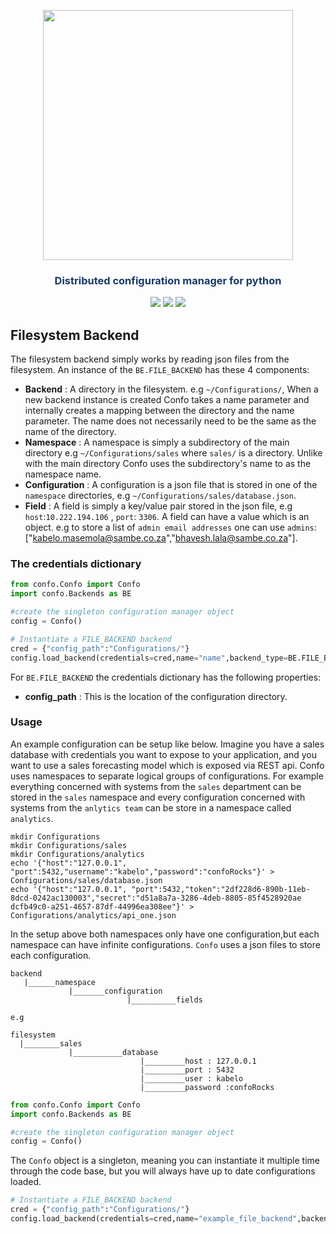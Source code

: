 


<p align="center"><img src="https://raw.githubusercontent.com/sambe-consulting/confo/master/assets/logo.png" width="400"></p>

<p align="center"><h3 style="color: #193967; text-align: center">Distributed configuration manager for python</h3></p>

<p align="center">
<a href="https://github.com/sambe-consulting/confo/actions/workflows/pytest-workflow.yml"><img src="https://github.com/sambe-consulting/confo/actions/workflows/pytest-workflow.yml/badge.svg"></a>
<a href="https://houndci.com"><img src="https://img.shields.io/badge/Reviewed_by-Hound-8E64B0.svg"></a>
<a href="https://github.com/apache/zookeeper/blob/master/LICENSE.txt"><img src="https://img.shields.io/github/license/apache/zookeeper"></a>


</p>

## Filesystem Backend
The filesystem backend simply works by reading json files from the filesystem. An instance of the `BE.FILE_BACKEND` has these 4 components:
- **Backend** : A directory in the filesystem. e.g `~/Configurations/`, When a new backend instance is created Confo takes a name parameter and internally creates a mapping 
 between the directory and the name parameter. The name does not necessarily need to be the same as the name of the directory.
- **Namespace** : A namespace is simply a subdirectory of the main directory e.g `~/Configurations/sales` where `sales/` is a directory. Unlike with the main directory Confo 
    uses the subdirectory's name to as the namespace name.
- **Configuration** : A configuration is a json file that is stored in one of the `namespace` directories, e.g `~/Configurations/sales/database.json`.
- **Field** : A field is simply a key/value pair stored in the json file, e.g `host`:`10.222.194.106` , `port`: `3306`. A field can have a value which is an object. e.g to store a list of 
   `admin email addresses` one can use `admins`: ["kabelo.masemola@sambe.co.za","bhavesh.lala@sambe.co.za"].

### The credentials dictionary
```python
from confo.Confo import Confo
import confo.Backends as BE

#create the singleton configuration manager object 
config = Confo()

# Instantiate a FILE_BACKEND backend 
cred = {"config_path":"Configurations/"}
config.load_backend(credentials=cred,name="name",backend_type=BE.FILE_BACKEND)

```
For  `BE.FILE_BACKEND` the credentials dictionary has the following properties:
- **config_path** : This is the location of the configuration directory.

### Usage

An example configuration can be setup like below. Imagine you have a sales database with credentials you want to expose to your application, and you want to use a sales forecasting model which is exposed via REST api.
Confo uses namespaces to separate logical groups of configurations. For example everything concerned with systems from the `sales` department can be stored in the
`sales` namespace and every configuration concerned with systems from the `anlytics team` can be store in a namespace called `analytics`.

```
mkdir Configurations
mkdir Configurations/sales
mkdir Configurations/analytics
echo '{"host":"127.0.0.1", "port":5432,"username":"kabelo","password":"confoRocks"}' > Configurations/sales/database.json
echo '{"host":"127.0.0.1", "port":5432,"token":"2df228d6-890b-11eb-8dcd-0242ac130003","secret":"d51a8a7a-3286-4deb-8805-85f4528920ae 
dcfb49c0-a251-4657-87df-44996ea308ee"}' > Configurations/analytics/api_one.json
```
In the setup above both namespaces only have one configuration,but each namespace can have infinite configurations. `Confo` uses a json files to store each configuration.
```
backend 
   |______namespace
             |_______configuration
                          |__________fields
                          
e.g

filesystem 
  |________sales
             |___________database 
                             |_________host : 127.0.0.1 
                             |_________port : 5432
                             |_________user : kabelo 
                             |_________password :confoRocks 
```

```python
from confo.Confo import Confo
import confo.Backends as BE

#create the singleton configuration manager object 
config = Confo()


```
The `Confo` object is a singleton, meaning you can instantiate it multiple time through the code base, but you will always have
up to date configurations loaded. 

```python
# Instantiate a FILE_BACKEND backend 
cred = {"config_path":"Configurations/"}
config.load_backend(credentials=cred,name="example_file_backend",backend_type=BE.FILE_BACKEND)


```
